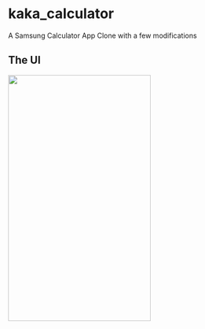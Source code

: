 # kaka_calculator

A Samsung Calculator App Clone with a few modifications

## The UI
<image src="https://github.com/KaKaCodes1/Flutter_Kaka_Calculator/assets/139960971/605709c3-b98d-44ef-ae3d-d3e412dd64ee" width= 290 height=500>


